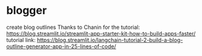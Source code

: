 # blogger
create blog outlines
Thanks to Chanin for the tutorial: https://blog.streamlit.io/streamlit-app-starter-kit-how-to-build-apps-faster/
tutorial link: https://blog.streamlit.io/langchain-tutorial-2-build-a-blog-outline-generator-app-in-25-lines-of-code/
